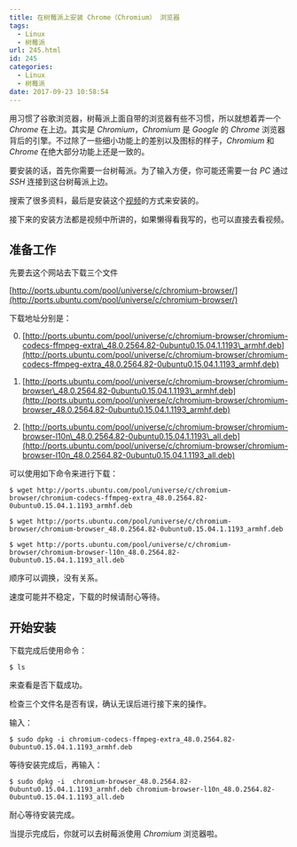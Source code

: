 ```yaml
---
title: 在树莓派上安装 Chrome（Chromium） 浏览器
tags:
  - Linux
  - 树莓派
url: 245.html
id: 245
categories:
  - Linux
  - 树莓派
date: 2017-09-23 10:58:54
---
```


用习惯了谷歌浏览器，树莓派上面自带的浏览器有些不习惯，所以就想着弄一个 _Chrome_ 在上边。其实是 _Chromium_，_Chromium_ 是 _Google_ 的 _Chrome_ 浏览器背后的引擎。不过除了一些细小功能上的差别以及图标的样子，_Chromium_ 和 _Chrome_ 在绝大部分功能上还是一致的。

<!-- more -->

要安装的话，首先你需要一台树莓派。为了输入方便，你可能还需要一台 _PC_ 通过 _SSH_ 连接到这台树莓派上边。

搜索了很多资料，最后是安装这个[视频](http://video.tudou.com/v/XMTc4OTczNjEyMA==.html)的方式来安装的。

接下来的安装方法都是视频中所讲的，如果懒得看我写的，也可以直接去看视频。

##  准备工作

先要去这个网站去下载三个文件

[http://ports.ubuntu.com/pool/universe/c/chromium-browser/](http://ports.ubuntu.com/pool/universe/c/chromium-browser/)

下载地址分别是：

0.  [http://ports.ubuntu.com/pool/universe/c/chromium-browser/chromium-codecs-ffmpeg-extra\_48.0.2564.82-0ubuntu0.15.04.1.1193\_armhf.deb](http://ports.ubuntu.com/pool/universe/c/chromium-browser/chromium-codecs-ffmpeg-extra_48.0.2564.82-0ubuntu0.15.04.1.1193_armhf.deb)

1.  [http://ports.ubuntu.com/pool/universe/c/chromium-browser/chromium-browser\_48.0.2564.82-0ubuntu0.15.04.1.1193\_armhf.deb](http://ports.ubuntu.com/pool/universe/c/chromium-browser/chromium-browser_48.0.2564.82-0ubuntu0.15.04.1.1193_armhf.deb)

2.  [http://ports.ubuntu.com/pool/universe/c/chromium-browser/chromium-browser-l10n\_48.0.2564.82-0ubuntu0.15.04.1.1193\_all.deb](http://ports.ubuntu.com/pool/universe/c/chromium-browser/chromium-browser-l10n_48.0.2564.82-0ubuntu0.15.04.1.1193_all.deb)

可以使用如下命令来进行下载：

```shell
$ wget http://ports.ubuntu.com/pool/universe/c/chromium-browser/chromium-codecs-ffmpeg-extra_48.0.2564.82-0ubuntu0.15.04.1.1193_armhf.deb
```

```shell
$ wget http://ports.ubuntu.com/pool/universe/c/chromium-browser/chromium-browser_48.0.2564.82-0ubuntu0.15.04.1.1193_armhf.deb
```

```shell
$ wget http://ports.ubuntu.com/pool/universe/c/chromium-browser/chromium-browser-l10n_48.0.2564.82-0ubuntu0.15.04.1.1193_all.deb
```

顺序可以调换，没有关系。

速度可能并不稳定，下载的时候请耐心等待。

##  开始安装

下载完成后使用命令：

```shell
$ ls
```

来查看是否下载成功。

检查三个文件名是否有误，确认无误后进行接下来的操作。

输入：

```shell
$ sudo dpkg -i chromium-codecs-ffmpeg-extra_48.0.2564.82-0ubuntu0.15.04.1.1193_armhf.deb
```

等待安装完成后，再输入：

```shell
$ sudo dpkg -i  chromium-browser_48.0.2564.82-0ubuntu0.15.04.1.1193_armhf.deb chromium-browser-l10n_48.0.2564.82-0ubuntu0.15.04.1.1193_all.deb
```

耐心等待安装完成。

当提示完成后，你就可以去树莓派使用 _Chromium_ 浏览器啦。
